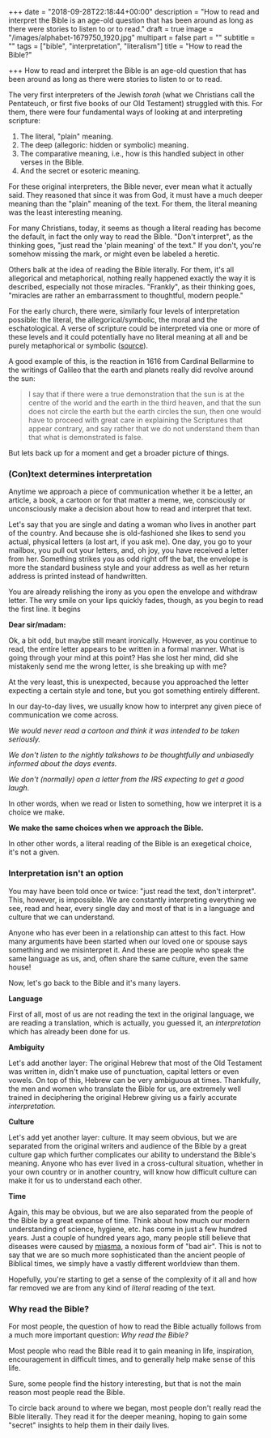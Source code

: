 +++
date = "2018-09-28T22:18:44+00:00"
description = "How to read and interpret the Bible is an age-old question that has been around as long as there were stories to listen to or to read."
draft = true
image = "/images/alphabet-1679750_1920.jpg"
multipart = false
part = ""
subtitle = ""
tags = ["bible", "interpretation", "literalism"]
title = "How to read the Bible?"

+++
How to read and interpret the Bible is an age-old question that has been around as long as there were stories to listen to or to read.

The very first interpreters of the Jewish _torah_ (what we Christians call the Pentateuch, or first five books of our Old Testament) struggled with this. For them, there were four fundamental ways of looking at and interpreting scripture:

1. The literal, "plain" meaning.
2. The deep (allegoric: hidden or symbolic) meaning.
3. The comparative meaning, i.e., how is this handled subject in other verses in the Bible.
4. And the secret or esoteric meaning.

For these original interpreters, the Bible never, ever mean what it actually said. They reasoned that since it was from God, it must have a much deeper meaning than the "plain" meaning of the text. For them, the literal meaning was the least interesting meaning.

For many Christians, today, it seems as though a literal reading has become the default, in fact the only way to read the Bible. "Don't interpret", as the thinking goes, "just read the 'plain meaning' of the text." If you don't, you're somehow missing the mark, or might even be labeled a heretic.

Others balk at the idea of reading the Bible literally. For them, it's all allegorical and metaphorical, nothing really happened exactly the way it is described, especially not those miracles. "Frankly", as their thinking goes, "miracles are rather an embarrassment to thoughtful, modern people."

For the early church, there were, similarly four levels of interpretation possible: the literal, the allegorical/symbolic, the moral and the eschatological. A verse of scripture could be interpreted via one or more of these levels and it could potentially have no literal meaning at all and be purely metaphorical or symbolic ([source](https://www.quora.com/Why-was-the-Catholic-Church-so-opposed-to-heliocentrism-for-example-in-the-Renaissance-Why-did-they-not-simply-claim-that-God-lived-in-the-Sun-so-we-go-around-Him)).

A good example of this, is the reaction in 1616 from Cardinal Bellarmine to the writings of Galileo that the earth and planets really did revolve around the sun:

> I say that if there were a true demonstration that the sun is at the centre of the world and the earth in the third heaven, and that the sun does not circle the earth but the earth circles the sun, then one would have to proceed with great care in explaining the Scriptures that appear contrary, and say rather that we do not understand them than that what is demonstrated is false.

But lets back up for a moment and get a broader picture of things.

### (Con)text determines interpretation

Anytime we approach a piece of communication whether it be a letter, an article, a book, a cartoon or for that matter a meme, we, consciously or unconsciously make a decision about how to read and interpret that text.

Let's say that you are single and dating a woman who lives in another part of the country. And because she is old-fashioned she likes to send you actual, physical letters (a lost art, if you ask me). One day, you go to your mailbox, you pull out your letters, and, oh joy, you have received a letter from her. Something strikes you as odd right off the bat, the envelope is more the standard business style and your address as well as her return address is printed instead of handwritten.

You are already relishing the irony as you open the envelope and withdraw letter. The wry smile on your lips quickly fades, though, as you begin to read the first line. It begins

**Dear sir/madam:**

Ok, a bit odd, but maybe still meant ironically. However, as you continue to read, the entire letter appears to be written in a formal manner. What is going through your mind at this point? Has she lost her mind, did she mistakenly send me the wrong letter, is she breaking up with me?

At the very least, this is unexpected, because you approached the letter expecting a certain style and tone, but you got something entirely different.

In our day-to-day lives, we usually know how to interpret any given piece of communication we come across.

_We would never read a cartoon and think it was intended to be taken seriously._

_We don't listen to the nightly talkshows to be thoughtfully and unbiasedly informed about the days events._

_We don't (normally) open a letter from the IRS expecting to get a good laugh._

In other words, when we read or listen to something, how we interpret it is a choice we make.

**We make the same choices when we approach the Bible.**

In other other words, a literal reading of the Bible is an exegetical choice, it's not a given.

### Interpretation isn't an option

You may have been told once or twice: "just read the text, don't interpret". This, however, is impossible. We are constantly interpreting everything we see, read and hear, every single day and most of that is in a language and culture that we can understand.

Anyone who has ever been in a relationship can attest to this fact. How many arguments have been started when our loved one or spouse says something and we misinterpret it. And these are people who speak the same language as us, and, often share the same culture, even the same house!

Now, let's go back to the Bible and it's many layers.

**Language**

First of all, most of us are not reading the text in the original language, we are reading a translation, which is actually, you guessed it, an _interpretation_ which has already been done for us.

**Ambiguity**

Let's add another layer: The original Hebrew that most of the Old Testament was written in, didn't make use of punctuation, capital letters or even vowels. On top of this, Hebrew can be very ambiguous at times. Thankfully, the men and women who translate the Bible for us, are extremely well trained in deciphering the original Hebrew giving us a fairly accurate _interpretation._

**Culture**

Let's add yet another layer: culture. It may seem obvious, but we are separated from the original writers and audience of the Bible by a great culture gap which further complicates our ability to understand the Bible's meaning. Anyone who has ever lived in a cross-cultural situation, whether in your own country or in another country, will know how difficult culture can make it for us to understand each other.

**Time**

Again, this may be obvious, but we are also separated from the people of the Bible by a great expanse of time. Think about how much our modern understanding of science, hygiene, etc. has come in just a few hundred years. Just a couple of hundred years ago, many people still believe that diseases were caused by [miasma](https://en.wikipedia.org/wiki/Miasma_theory), a noxious form of "bad air". This is not to say that we are so much more sophisticated than the ancient people of Biblical times, we simply have a vastly different worldview than them.

Hopefully, you're starting to get a sense of the complexity of it all and how far removed we are from any kind of _literal_ reading of the text.

### Why read the Bible?

For most people, the question of how to read the Bible actually follows from a much more important question: _Why read the Bible?_

Most people who read the Bible read it to gain meaning in life, inspiration, encouragement in difficult times, and to generally help make sense of this life.

Sure, some people find the history interesting, but that is not the main reason most people read the Bible.

To circle back around to where we began, most people don't really read the Bible literally. They read it for the deeper meaning, hoping to gain some "secret" insights to help them in their daily lives.
